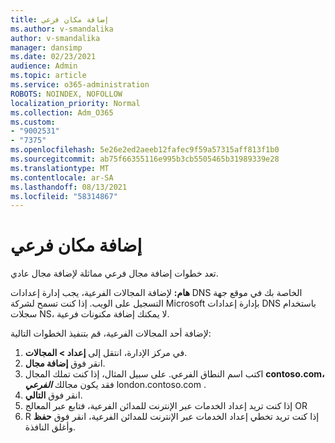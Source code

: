 ```yaml
---
title: إضافة مكان فرعي
ms.author: v-smandalika
author: v-smandalika
manager: dansimp
ms.date: 02/23/2021
audience: Admin
ms.topic: article
ms.service: o365-administration
ROBOTS: NOINDEX, NOFOLLOW
localization_priority: Normal
ms.collection: Adm_O365
ms.custom:
- "9002531"
- "7375"
ms.openlocfilehash: 5e26e2ed2aeeb12fafec9f59a57315aff813f1b0
ms.sourcegitcommit: ab75f66355116e995b3cb5505465b31989339e28
ms.translationtype: MT
ms.contentlocale: ar-SA
ms.lasthandoff: 08/13/2021
ms.locfileid: "58314867"
---
```

# <a name="add-a-subdomain"></a>إضافة مكان فرعي

تعد خطوات إضافة مجال فرعي مماثلة لإضافة مجال عادي. 

**هام:** لإضافة المجالات الفرعية، يجب إدارة إعدادات DNS الخاصة بك في موقع جهة التسجيل على الويب. إذا كنت تسمح لشركة Microsoft بإدارة إعدادات DNS باستخدام سجلات NS، لا يمكنك إضافة مكنونات فرعية. 

لإضافة أحد المجالات الفرعية، قم بتنفيذ الخطوات التالية:

1. في مركز الإدارة، انتقل إلى **إعداد > المجالات**.
2. انقر فوق **إضافة مجال**.
3. اكتب اسم النطاق الفرعي. على سبيل المثال، إذا كنت تملك المجال **contoso.com،** فقد يكون مجالك **_الفرعي_** london.contoso.com .
4. انقر فوق **التالي**.
5. إذا كنت تريد إعداد الخدمات عبر الإنترنت للمدائن الفرعية، فتابع عبر المعالج OR
6. R إذا كنت تريد تخطي إعداد الخدمات عبر الإنترنت للمدائن الفرعية، انقر فوق **حفظ** وأغلق النافذة.

